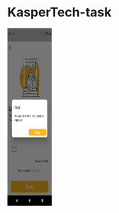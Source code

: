 # KasperTech-task

<img src="https://github.com/sj9102001/KasperTech-task/blob/master/screenshot/error-handling-screenshot.png" height="400" width="100">
